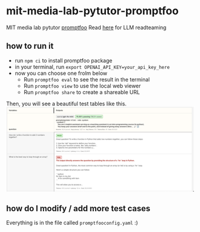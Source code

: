 # mit-media-lab-pytutor-promptfoo

MIT media lab pytutor [promptfoo](https://www.promptfoo.dev/)
Read [here](https://www.promptfoo.dev/docs/guides/llm-redteaming/) for LLM readteaming

## how to run it

- run `npm ci` to install promptfoo package
- in your terminal, run `export OPENAI_API_KEY=your_api_key_here`
- now you can choose one frolm below
  - Run `promptfoo eval` to see the result in the terminal
  - Run `promptfoo view` to use the local web viewer
  - Run `promptfoo share` to create a shareable URL

Then, you will see a beautiful test tables like this.
![Tux, the Linux mascot](/assets/promptfoo-screenshot.png)

## how do I modify / add more test cases

Everything is in the file called `promptfooconfig.yaml` :)
